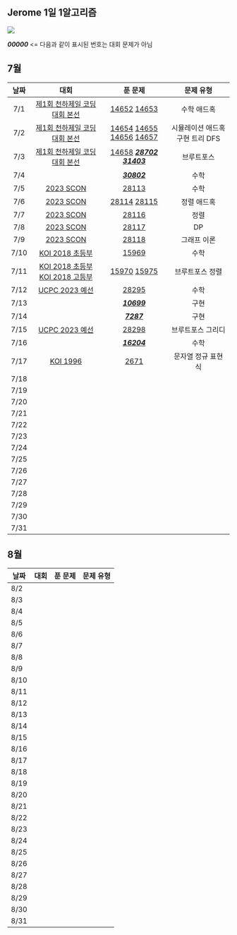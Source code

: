 ## Jerome 1일 1알고리즘

![](https://api.mosu.blog/OneDay-OneAlgorithm/JeromeSim?since=2024-07-01&until=2024-08-31)

**_00000_** <= 다음과 같이 표시된 번호는 대회 문제가 아님 

## 7월

|  날짜  |                                                    대회                                                     |                                                                                            푼 문제                                                                                             |        문제 유형        |
|:----:|:---------------------------------------------------------------------------------------------------------:|:-------------------------------------------------------------------------------------------------------------------------------------------------------------------------------------------:|:-------------------:|
| 7/1  |                     [제1회 천하제일 코딩대회 본선](https://www.acmicpc.net/category/detail/1749)                      |                                                [14652](https://www.acmicpc.net/problem/14652) [14653](https://www.acmicpc.net/problem/14653)                                                |       수학 애드혹        |
| 7/2  |                     [제1회 천하제일 코딩대회 본선](https://www.acmicpc.net/category/detail/1749)                      | [14654](https://www.acmicpc.net/problem/14654) [14655](https://www.acmicpc.net/problem/14655) [14656](https://www.acmicpc.net/problem/14656) [14657](https://www.acmicpc.net/problem/14657) | 시뮬레이션 애드혹 구현 트리 DFS |
| 7/3  |                     [제1회 천하제일 코딩대회 본선](https://www.acmicpc.net/category/detail/1749)                      |                  [14658](https://www.acmicpc.net/problem/14658) **_[28702](https://www.acmicpc.net/problem/28702)_** **_[31403](https://www.acmicpc.net/problem/31403)_**                   |        브루트포스        |
| 7/4  |                                                                                                           |                                                                    **_[30802](https://www.acmicpc.net/problem/30802)_**                                                                     |         수학          |
| 7/5  |                         [2023 SCON](https://www.acmicpc.net/category/detail/3581)                         |                                                                       [28113](https://www.acmicpc.net/problem/28113)                                                                        |         수학          |
| 7/6  |                         [2023 SCON](https://www.acmicpc.net/category/detail/3581)                         |                                                [28114](https://www.acmicpc.net/problem/28114) [28115](https://www.acmicpc.net/problem/28115)                                                |       정렬 애드혹        |
| 7/7  |                         [2023 SCON](https://www.acmicpc.net/category/detail/3581)                         |                                                                       [28116](https://www.acmicpc.net/problem/28116)                                                                        |         정렬          |
| 7/8  |                         [2023 SCON](https://www.acmicpc.net/category/detail/3581)                         |                                                                       [28117](https://www.acmicpc.net/problem/28117)                                                                        |         DP          |
| 7/9  |                         [2023 SCON](https://www.acmicpc.net/category/detail/3581)                         |                                                                       [28118](https://www.acmicpc.net/problem/28118)                                                                        |       그래프 이론        |
| 7/10 |                           [KOI 2018 초등부](https://www.acmicpc.net/category/427)                            |                                                                       [15969](https://www.acmicpc.net/problem/15969)                                                                        |         수학          |
| 7/11 | [KOI 2018 초등부](https://www.acmicpc.net/category/427) [KOI 2018 고등부](https://www.acmicpc.net/category/427) |                                                [15970](https://www.acmicpc.net/problem/15970) [15975](https://www.acmicpc.net/problem/15975)                                                |      브루트포스 정렬       |
| 7/12 |                       [UCPC 2023 예선](https://www.acmicpc.net/category/detail/3613)                        |                                                                       [28295](https://www.acmicpc.net/problem/28295)                                                                        |         수학          |
| 7/13 |                                                                                                           |                                                                    **_[10699](https://www.acmicpc.net/problem/10699)_**                                                                     |         구현          |
| 7/14 |                                                                                                           |                                                                     **_[7287](https://www.acmicpc.net/problem/10699)_**                                                                     |         구현          |
| 7/15 |                       [UCPC 2023 예선](https://www.acmicpc.net/category/detail/3613)                        |                                                                       [28298](https://www.acmicpc.net/problem/28298)                                                                        |      브루트포스 그리디      |
| 7/16 |                                                                                                           |                                                                    **_[16204](https://www.acmicpc.net/problem/10699)_**                                                                     |         수학          |
| 7/17 |                             [KOI 1996](https://www.acmicpc.net/problem/2671)                              |                                                                        [2671](https://www.acmicpc.net/problem/2671)                                                                         |     문자열 정규 표현식      |
| 7/18 |                                                                                                           |                                                                                                                                                                                             |                     |
| 7/19 |                                                                                                           |                                                                                                                                                                                             |                     |
| 7/20 |                                                                                                           |                                                                                                                                                                                             |                     |
| 7/21 |                                                                                                           |                                                                                                                                                                                             |                     |
| 7/22 |                                                                                                           |                                                                                                                                                                                             |                     |
| 7/23 |                                                                                                           |                                                                                                                                                                                             |                     |
| 7/24 |                                                                                                           |                                                                                                                                                                                             |                     |
| 7/25 |                                                                                                           |                                                                                                                                                                                             |                     |
| 7/26 |                                                                                                           |                                                                                                                                                                                             |                     |
| 7/27 |                                                                                                           |                                                                                                                                                                                             |                     |
| 7/28 |                                                                                                           |                                                                                                                                                                                             |                     |
| 7/29 |                                                                                                           |                                                                                                                                                                                             |                     |
| 7/30 |                                                                                                           |                                                                                                                                                                                             |                     |
| 7/31 |                                                                                                           |                                                                                                                                                                                             |                     |

## 8월

| 날짜   | 대회 | 푼 문제 | 문제 유형 |
|------|----|------|-------|
| 8/2  |    |      |       |
| 8/3  |    |      |       |
| 8/4  |    |      |       |
| 8/5  |    |      |       |
| 8/6  |    |      |       |
| 8/7  |    |      |       |
| 8/8  |    |      |       |
| 8/9  |    |      |       |
| 8/10 |    |      |       |
| 8/11 |    |      |       |
| 8/12 |    |      |       |
| 8/13 |    |      |       |
| 8/14 |    |      |       |
| 8/15 |    |      |       |
| 8/16 |    |      |       |
| 8/17 |    |      |       |
| 8/18 |    |      |       |
| 8/19 |    |      |       |
| 8/20 |    |      |       |
| 8/21 |    |      |       |
| 8/22 |    |      |       |
| 8/23 |    |      |       |
| 8/24 |    |      |       |
| 8/25 |    |      |       |
| 8/26 |    |      |       |
| 8/27 |    |      |       |
| 8/28 |    |      |       |
| 8/29 |    |      |       |
| 8/30 |    |      |       |
| 8/31 |    |      |       |
